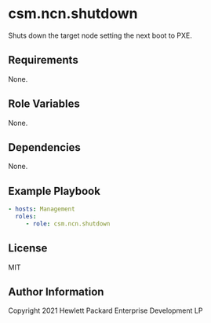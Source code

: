 csm.ncn.shutdown
=========

Shuts down the target node setting the next boot to PXE.

Requirements
------------

None.

Role Variables
--------------

None.

Dependencies
------------

None.

Example Playbook
----------------

```yaml
- hosts: Management
  roles:
     - role: csm.ncn.shutdown
```

License
-------

MIT

Author Information
------------------

Copyright 2021 Hewlett Packard Enterprise Development LP
